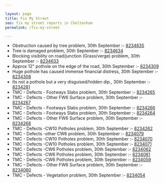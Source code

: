 ```yaml
---

layout: page
title: Fix My Street
seo: fix my street reports in Cheltenham
permalink: /fix-my-street

---
```


<!-- fix_marker starts -->

- Obstruction caused by tree problem, 30th September :- [8234635](https://www.fixmystreet.com/report/8234635)
- Tree is damaged problem, 30th September :- [8234634](https://www.fixmystreet.com/report/8234634)
- Blocking visibility on road/junction (Grass/verge) problem, 30th September :- [8234633](https://www.fixmystreet.com/report/8234633)
- Approx 12" pothole on the edge of the road, 30th September :- [8234309](https://www.fixmystreet.com/report/8234309)
- Huge pothole has caused immense financial distress, 30th September :- [8234308](https://www.fixmystreet.com/report/8234308)
- Its not a pothole but a very disguised/hidden dip., 30th September :- [8234281](https://www.fixmystreet.com/report/8234281)
- TMC - Defects - Footways Slabs problem, 30th September :- [8234265](https://www.fixmystreet.com/report/8234265)
- TMC - Defects - Other FW6  Surface problem, 30th September :- [8234267](https://www.fixmystreet.com/report/8234267)
- TMC - Defects - Footways Slabs problem, 30th September :- [8234266](https://www.fixmystreet.com/report/8234266)
- TMC - Defects - Footways Slabs problem, 30th September :- [8234264](https://www.fixmystreet.com/report/8234264)
- TMC - Defects - Other FW6  Surface problem, 30th September :- [8234268](https://www.fixmystreet.com/report/8234268)
- TMC - Defects -CW10 Potholes problem, 30th September :- [8234262](https://www.fixmystreet.com/report/8234262)
- TMC - Defects -other CW6 problem, 30th September :- [8234079](https://www.fixmystreet.com/report/8234079)
- TMC - Defects -CW10 Potholes problem, 30th September :- [8234070](https://www.fixmystreet.com/report/8234070)
- TMC - Defects -CW10 Potholes problem, 30th September :- [8234071](https://www.fixmystreet.com/report/8234071)
- TMC - Defects -CW6 Potholes  problem, 30th September :- [8234062](https://www.fixmystreet.com/report/8234062)
- TMC - Defects -CW6 Potholes  problem, 30th September :- [8234061](https://www.fixmystreet.com/report/8234061)
- TMC - Defects -CW6 Potholes  problem, 30th September :- [8234059](https://www.fixmystreet.com/report/8234059)
- TMC - Defects - Other FW6  Surface problem, 30th September :- [8234060](https://www.fixmystreet.com/report/8234060)
- TMC - Defects - Vegetation problem, 30th September :- [8234054](https://www.fixmystreet.com/report/8234054)

<!-- fix_marker ends -->